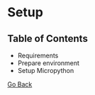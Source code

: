 # Setup

## Table of Contents

- Requirements
- Prepare environment
- Setup Micropython

[Go Back](https://github.com/Lupin3000/ESP)
